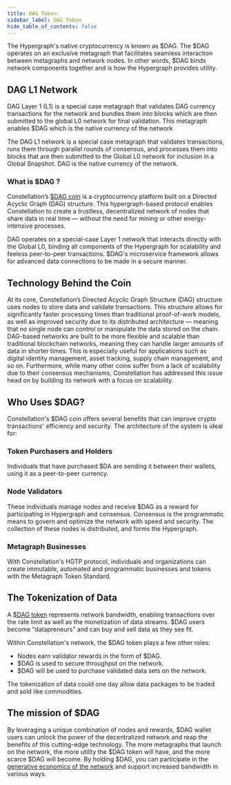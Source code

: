 ```yaml
---
title: DAG Token
sidebar_label: DAG Token
hide_table_of_contents: false
---
```


The Hypergraph's native cryptocurrency is known as $DAG. The $DAG operates on an exclusive metagraph that facilitates seamless interaction between metagraphs and network nodes. In other words, $DAG binds network components together and is how the Hypergraph provides utility.

## DAG L1 Network​
DAG Layer 1 (L1) is a special case metagraph that validates DAG currency transactions for the network and bundles them into blocks which are then submitted to the global L0 network for final validation. This metagraph enables $DAG which is the native currency of the network

The DAG L1 network is a special case metagraph that validates transactions, runs them through parallel rounds of consensus, and processes them into blocks that are then submitted to the Global L0 network for inclusion in a Global Snapshot. DAG is the native currency of the network.

### What is $DAG ?

Constellation’s [$DAG coin](https://constellationnetwork.io/dag-token) is a cryptocurrency platform built on a Directed Acyclic Graph (DAG) structure. This hypergraph-based protocol enables Constellation to create a trustless, decentralized network of nodes that share data in real time — without the need for mining or other energy-intensive processes.

DAG operates on a special-case Layer 1 network that interacts directly with the Global L0, binding all components of the Hypergraph for  scalability and feeless peer-to-peer transactions. $DAG's microservice framework allows for advanced data connections to be made in a secure manner.

## Technology Behind the Coin

At its core, Constellation’s Directed Acyclic Graph Structure (DAG) structure uses nodes to store data and validate transactions. This structure allows for significantly faster processing times than traditional proof-of-work models, as well as improved security due to its distributed architecture — meaning that no single node can control or manipulate the data stored on the chain. DAG-based networks are built to be more flexible and scalable than traditional blockchain networks, meaning they can handle larger amounts of data in shorter times. This is especially useful for applications such as digital identity management, asset tracking, supply chain management, and so on. Furthermore, while many other coins suffer from a lack of scalability due to their consensus mechanisms, Constellation has addressed this issue head on by building its network with a focus on scalability.

## Who Uses $DAG?

Constellation's $DAG coin offers several benefits that can improve crypto transactions' efficiency and security. The architecture of the system is ideal for:

### Token Purchasers and Holders

Individuals that have purchased $DA are sending it between their wallets, using it as a peer-to-peer currency.

### Node Validators

These individuals manage nodes and receive $DAG as a reward for participating in Hypergraph and consensus. Consensus is the programmatic means to govern and optimize the network with speed and security. The collection of these nodes is distributed, and forms the Hypergraph.

### Metagraph Businesses

With Constellation's HGTP protocol, individuals and organizations can create immutable, automated and programmatic businesses and tokens with the Metagraph Token Standard.

## The Tokenization of Data

A [$DAG token](https://medium.com/constellationlabs/dag-defined-52cb5c8fc441) represents network bandwidth, enabling transactions over the rate limit as well as the monetization of data streams. $DAG users become "datapreneurs" and can buy and sell data as they see fit.

Within Constellation's network, the $DAG token plays a few other roles:

- Nodes earn validator rewards in the form of $DAG.
- $DAG is used to secure throughput on the network.
- $DAG will be used to purchase validated data sets on the network.

The tokenization of data could one day allow data packages to be traded and sold like commodities.

## The mission of $DAG

By leveraging a unique combination of nodes and rewards, $DAG wallet users can unlock the power of the decentralized network and reap the benefits of this cutting-edge technology. The more metagraphs that launch on the network, the more utility the $DAG token will have, and the more scarce $DAG will become. By holding $DAG, you can participate in the [generative economics of the network](https://www.youtube.com/watch?v=wGfMsrskf3A) and support increased bandwidth in various ways.


